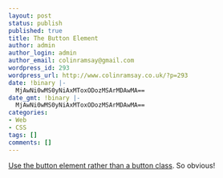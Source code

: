 ```yaml
---
layout: post
status: publish
published: true
title: The Button Element
author: admin
author_login: admin
author_email: colinramsay@gmail.com
wordpress_id: 293
wordpress_url: http://www.colinramsay.co.uk/?p=293
date: !binary |-
  MjAwNi0wMS0yNiAxMToxODozMSArMDAwMA==
date_gmt: !binary |-
  MjAwNi0wMS0yNiAxMToxODozMSArMDAwMA==
categories:
- Web
- CSS
tags: []
comments: []
---
```

<p><a href="http://www.thewatchmakerproject.com/journal/299/quick-html-tip-use-the-button-element">Use the button element rather than a button class</a>. So obvious!</p>
